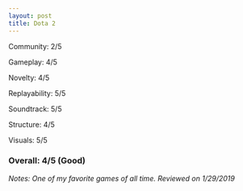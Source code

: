 ```yaml
---
layout: post
title: Dota 2
---
```


Community: 2/5

Gameplay: 4/5

Novelty: 4/5

Replayability: 5/5

Soundtrack: 5/5

Structure: 4/5

Visuals: 5/5

### Overall: 4/5 (Good)

*Notes: One of my favorite games of all time.*
*Reviewed on 1/29/2019*
